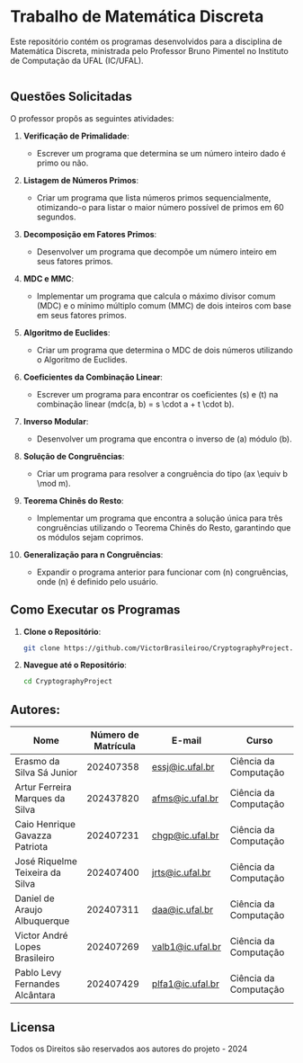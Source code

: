 # Trabalho de Matemática Discreta

Este repositório contém os programas desenvolvidos para a disciplina de Matemática Discreta, ministrada pelo Professor Bruno Pimentel no Instituto de Computação da UFAL (IC/UFAL).

<img href="https://ufal.br/ufal/resolveuid/b9544c5e4bf74b0085c0fb88a79d8179"></img>

## Questões Solicitadas

O professor propôs as seguintes atividades:

1. **Verificação de Primalidade**: 
   - Escrever um programa que determina se um número inteiro dado é primo ou não.

2. **Listagem de Números Primos**: 
   - Criar um programa que lista números primos sequencialmente, otimizando-o para listar o maior número possível de primos em 60 segundos.

3. **Decomposição em Fatores Primos**: 
   - Desenvolver um programa que decompõe um número inteiro em seus fatores primos.

4. **MDC e MMC**: 
   - Implementar um programa que calcula o máximo divisor comum (MDC) e o mínimo múltiplo comum (MMC) de dois inteiros com base em seus fatores primos.

5. **Algoritmo de Euclides**: 
   - Criar um programa que determina o MDC de dois números utilizando o Algoritmo de Euclides.

6. **Coeficientes da Combinação Linear**: 
   - Escrever um programa para encontrar os coeficientes \(s\) e \(t\) na combinação linear \(mdc(a, b) = s \cdot a + t \cdot b\).

7. **Inverso Modular**: 
   - Desenvolver um programa que encontra o inverso de \(a\) módulo \(b\).

8. **Solução de Congruências**: 
   - Criar um programa para resolver a congruência do tipo \(ax \equiv b \mod m\).

9. **Teorema Chinês do Resto**: 
   - Implementar um programa que encontra a solução única para três congruências utilizando o Teorema Chinês do Resto, garantindo que os módulos sejam coprimos.

10. **Generalização para n Congruências**: 
    - Expandir o programa anterior para funcionar com \(n\) congruências, onde \(n\) é definido pelo usuário.

## Como Executar os Programas

1. **Clone o Repositório**: 
   ```bash
   git clone https://github.com/VictorBrasileiroo/CryptographyProject.git
   
   ```
2. **Navegue até o Repositório**: 
   ```bash
   cd CryptographyProject
   ```

## Autores:
| Nome                                   | Número de Matrícula | E-mail                  | Curso               |
|----------------------------------------|---------------------|-------------------------|---------------------|
| Erasmo da Silva Sá Junior              | 202407358           | essj@ic.ufal.br        | Ciência da Computação |
| Artur Ferreira Marques da Silva        | 202437820           | afms@ic.ufal.br        | Ciência da Computação |
| Caio Henrique Gavazza Patriota         | 202407231           | chgp@ic.ufal.br        | Ciência da Computação |
| José Riquelme Teixeira da Silva       | 202407400           | jrts@ic.ufal.br        | Ciência da Computação |
| Daniel de Araujo Albuquerque           | 202407311           | daa@ic.ufal.br         | Ciência da Computação |
| Victor André Lopes Brasileiro          | 202407269           | valb1@ic.ufal.br       | Ciência da Computação |
| Pablo Levy Fernandes Alcântara         | 202407429           | plfa1@ic.ufal.br       | Ciência da Computação |

## Licensa 
<p>Todos os Direitos são reservados aos autores do projeto - 2024</p>
